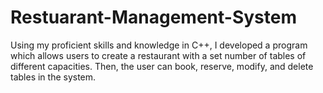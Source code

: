 # Restuarant-Management-System
Using my proficient skills and knowledge in C++, I developed a program which allows users to create a restaurant with a set number of tables of different capacities. Then, the user can book, reserve, modify, and delete tables in the system.
